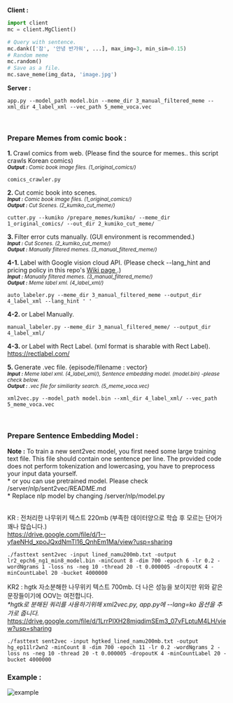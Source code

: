 
<b>Client :</b> <br>
```python
import client
mc = client.MgClient()

# Query with sentence.
mc.dank(['잠', '안녕 반가워', ...], max_img=3, min_sim=0.15) 
# Random meme
mc.random()
# Save as a file.
mc.save_meme(img_data, 'image.jpg')
```

<b>Server :</b><br>
```
app.py --model_path model.bin --meme_dir 3_manual_filtered_meme --xml_dir 4_label_xml --vec_path 5_meme_voca.vec
```
<br>

<h3>Prepare Memes from comic book :</h3>

<b>1. </b> Crawl comics from web. (Please find the source for memes.. this script crawls Korean comics) <br>
<sup><i><b>Output :</b> Comic book image files. (1_original_comics/) </i></sup>
```
comics_crawler.py
```

<b>2. </b> Cut comic book into scenes. <br>
<sup><i><b>Input :</b> Comic book image files. (1_original_comics/) <br></i></sup> 
<sup><i><b>Output :</b> Cut Scenes. (2_kumiko_cut_meme/) </i> </sup>
```
cutter.py --kumiko /prepare_memes/kumiko/ --meme_dir 1_original_comics/ --out_dir 2_kumiko_cut_meme/
```


<b>3. </b> Filter error cuts manually. (GUI environment is recommended.) <br>
<sup>
<i><b>Input :</b> Cut Scenes. (2_kumiko_cut_meme/)<br> </i> </sup> 
<sup><i><b>Output :</b> Manually filtered memes. (3_manual_filtered_meme/) </i></sup><br>


<b>4-1. </b> Label with Google vision cloud API. (Please check --lang_hint and pricing policy in this repo's <a href="https://github.com/sngjuk/meme-glossary/wiki/Google-vision-API-help-links">Wiki page </a>.) <br>
<sup><i><b>Input :</b> Manually filtered memes. (3_manual_filtered_meme/) <br></i></sup> 
<sup><i><b>Output :</b> Meme label xml. (4_label_xml/) <br></i> </sup>

```
auto_labeler.py --meme_dir 3_manual_filtered_meme --output_dir 4_label_xml --lang_hint ' '
```

<b>4-2. </b> or Label Manually. <br>

```
manual_labeler.py --meme_dir 3_manual_filtered_meme/ --output_dir 4_label_xml/
```

<b>4-3. </b> or Label with Rect Label. (xml format is sharable with Rect Label). <br>
https://rectlabel.com/ <br>


<b>5. </b> Generate .vec file. {episode/filename : vector} <br>
<sup><i><b>Input :</b> Meme label xml. (4_label_xml/), Sentence embedding model. (model.bin) -please check below.  <br></i></sup> 
<sup><i><b>Output :</b> .vec file for similiarity search. (5_meme_voca.vec) </i> </sup><br>

```
xml2vec.py --model_path model.bin --xml_dir 4_label_xml/ --vec_path 5_meme_voca.vec
```
<br>

<h3>Prepare Sentence Embedding Model :</h3>
<b>Note :</b> To train a new sent2vec model, you first need some large training text file. This file should contain one sentence per line. The provided code does not perform tokenization and lowercasing, you have to preprocess your input data yourself.<br>
* or you can use pretrained model. Please check /server/nlp/sent2vec/README.md <br>
* Replace nlp model by changing /server/nlp/model.py <br><br>

KR : 전처리한 나무위키 텍스트 220mb (부족한 데이터양으로 학습 후 모르는 단어가 꽤나 많습니다.) <br>
https://drive.google.com/file/d/1--yfaeNHd_xpoJQxdNmTl16_QnhEm1Ma/view?usp=sharing <br>
```
./fasttext sent2vec -input lined_namu200mb.txt -output lr2_epch6_ng1_min8_model.bin -minCount 8 -dim 700 -epoch 6 -lr 0.2 -wordNgrams 1 -loss ns -neg 10 -thread 20 -t 0.000005 -dropoutK 4 -minCountLabel 20 -bucket 4000000
```
KR2 : hgtk 자소분해한 나무위키 텍스트 700mb. 더 나은 성능을 보이지만 위와 같은 문장들이기에 OOV는 여전합니다. <br>
<i>*hgtk로 분해된 쿼리를 사용하기위해 xml2vec.py, app.py에 --lang=ko 옵션을 추가로 줍니다. </i> <br>
https://drive.google.com/file/d/1LrrPlXH28mjqdimSEm3_07vFLptuM4LH/view?usp=sharing <br>
```
./fasttext sent2vec -input hgtked_lined_namu200mb.txt -output hg_ep11lr2wn2 -minCount 8 -dim 700 -epoch 11 -lr 0.2 -wordNgrams 2 -loss ns -neg 10 -thread 20 -t 0.000005 -dropoutK 4 -minCountLabel 20 -bucket 4000000
```

<h3>Example :</h3>

![example](https://github.com/sngjuk/meme-glossary/blob/master/example/client_example.png)
